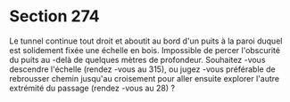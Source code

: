 # Section 274

Le tunnel continue tout droit et aboutit au bord d'un puits à la paroi
duquel est solidement fixée une échelle en bois. Impossible de
percer l'obscurité du puits au -delà de quelques mètres de
profondeur. Souhaitez -vous descendre l'échelle (rendez -vous au
315), ou jugez -vous préférable de rebrousser chemin jusqu'au
croisement pour aller ensuite explorer l'autre extrémité du passage
(rendez -vous au 28) ?